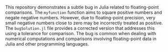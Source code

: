 This repository demonstrates a subtle bug in Julia related to floating-point comparisons. The `myfunction` function aims to square positive numbers and negate negative numbers. However, due to floating-point precision, very small negative numbers close to zero may be incorrectly treated as positive. The `bugSolution.jl` file provides a corrected version that addresses this using a tolerance for comparison.  The bug is common when dealing with numerical computations and comparisons involving floating-point data in Julia and other programming languages.